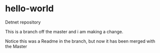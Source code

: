 # hello-world
Detnet repository

This is a branch off the master and i am making a change. 

Notice this was a Readme in the branch, but now it has been merged with the Master
